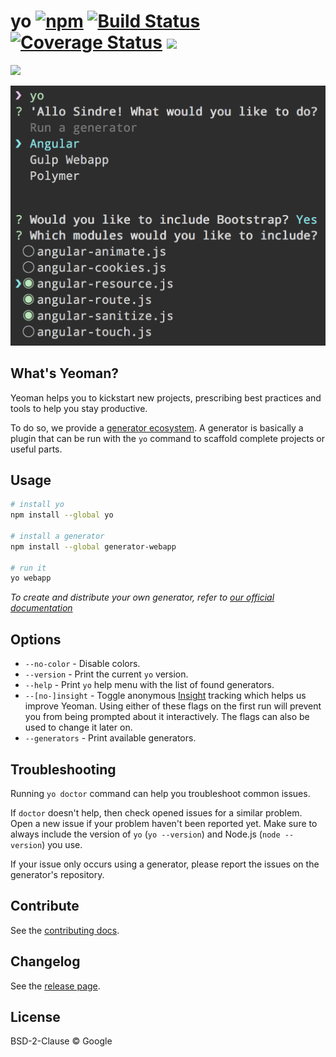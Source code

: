 # yo [![npm](https://badge.fury.io/js/yo.svg)](http://badge.fury.io/js/yo) [![Build Status](https://travis-ci.org/yeoman/yo.svg?branch=master)](https://travis-ci.org/yeoman/yo) [![Coverage Status](https://coveralls.io/repos/yeoman/yo/badge.svg)](https://coveralls.io/r/yeoman/yo) [![](http://img.shields.io/badge/unicorn-approved-ff69b4.svg)](https://www.youtube.com/watch?v=9auOCbH5Ns4)

[![](https://raw.githubusercontent.com/yeoman/media/master/optimized/yeoman-masthead.png)](http://yeoman.io)

<img src="screenshot.png" width="569">


## What's Yeoman?

Yeoman helps you to kickstart new projects, prescribing best practices and tools to help you stay productive.

To do so, we provide a [generator ecosystem](http://yeoman.io/generators/). A generator is basically a plugin that can be run with the `yo` command to scaffold complete projects or useful parts.


## Usage

```sh
# install yo
npm install --global yo

# install a generator
npm install --global generator-webapp

# run it
yo webapp
```

*To create and distribute your own generator, refer to [our official documentation](http://yeoman.io/authoring/)*


## Options

- `--no-color` - Disable colors.
- `--version` - Print the current `yo` version.
- `--help` - Print `yo` help menu with the list of found generators.
- `--[no-]insight` - Toggle anonymous [Insight](https://github.com/yeoman/insight) tracking which helps us improve Yeoman. Using either of these flags on the first run will prevent you from being prompted about it interactively. The flags can also be used to change it later on.
- `--generators` - Print available generators.


## Troubleshooting

Running `yo doctor` command can help you troubleshoot common issues.

If `doctor` doesn't help, then check opened issues for a similar problem. Open a new issue if your problem haven't been reported yet. Make sure to always include the version of `yo` (`yo --version`) and Node.js (`node --version`) you use.

If your issue only occurs using a generator, please report the issues on the generator's repository.


## Contribute

See the [contributing docs](http://yeoman.io/contributing/).


## Changelog

See the [release page](https://github.com/yeoman/yo/releases).


## License

BSD-2-Clause © Google
